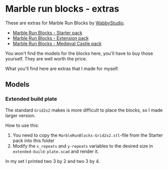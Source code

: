 # Marble run blocks - extras

These are extras for Marble Run Blocks by [WabbyStudio](https://cults3d.com/en/users/WabbyStudio/3d-models).

* [Marble Run Blocks - Starter pack](https://cults3d.com/en/3d-model/game/marble-run-blocks-starter-pack)
* [Marble Run Blocks - Extension pack](https://cults3d.com/en/3d-model/game/marble-run-blocks-extension-pack)
* [Marble Run Blocks - Medieval Castle pack](https://cults3d.com/en/3d-model/game/marble-run-blocks-medieval-castle-pack)

You won't find the models for the blocks here, you'll have to buy those yourself. They are well worth the price.

What you'll find here are extras that I made for myself.

## Models

### Extended build plate

The standard `Grid2x2` makes is more difficult to place the blocks, so I made larger version.

How to use this:

1. You need to copy the `MarbleRunBlocks-Grid2x2.stl`-file from the Starter pack into this folder
2. Modify the `x_repeats` and `y-repeats` variables to the desired size in `extended-build-plate.scad` and render it.

In my set I printed two 3 by 2 and two 3 by 4.
